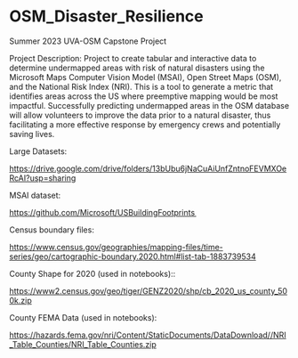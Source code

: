 # OSM_Disaster_Resilience
Summer 2023 UVA-OSM Capstone Project


Project Description: 
Project to create tabular and interactive data to determine undermapped areas with risk of natural disasters using the Microsoft Maps Computer Vision Model (MSAI), Open Street Maps (OSM), and the National Risk Index (NRI). This is a tool to generate a metric that identifies areas across the US where preemptive mapping would be most impactful. Successfully predicting undermapped areas in the OSM database will allow volunteers to improve the data prior to a natural disaster, thus facilitating a more effective response by emergency crews and potentially saving lives.   

 


Large Datasets: 

https://drive.google.com/drive/folders/13bUbu6jNaCuAiUnfZntnoFEVMXOeRcAI?usp=sharing 

 

MSAI dataset:  

https://github.com/Microsoft/USBuildingFootprints  

 

Census boundary files: 

https://www.census.gov/geographies/mapping-files/time-series/geo/cartographic-boundary.2020.html#list-tab-1883739534 

 

County Shape for 2020 (used in notebooks):: 

https://www2.census.gov/geo/tiger/GENZ2020/shp/cb_2020_us_county_500k.zip 

 

County FEMA Data (used in notebooks): 

https://hazards.fema.gov/nri/Content/StaticDocuments/DataDownload//NRI_Table_Counties/NRI_Table_Counties.zip 
